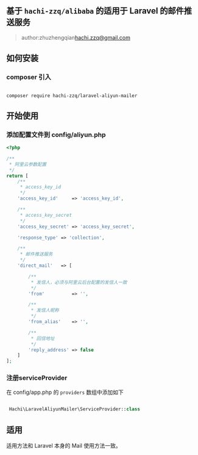 ## 基于 `hachi-zzq/alibaba` 的适用于 Laravel 的邮件推送服务

> author:zhuzhengqian<hachi.zzq@gmail.com>


## 如何安装

### composer 引入

```$shell

composer require hachi-zzq/laravel-aliyun-mailer

```

## 开始使用

### 添加配置文件到 config/aliyun.php

```php
<?php

/**
 * 阿里云参数配置
 */
return [
    /**
     * access_key_id
     */
    'access_key_id'     => 'access_key_id',

    /**
     * access_key_secret
     */
    'access_key_secret' => 'access_key_secret',

    'response_type' => 'collection',

    /**
     * 邮件推送服务
     */
    'direct_mail'   => [

        /**
         * 发信人，必须与阿里云后台配置的发信人一致
         */
        'from'          => '',

        /**
         * 发信人昵称
         */
        'from_alias'    => '',

        /**
         * 回信地址
         */
        'reply_address' => false
    ]
];

```

### 注册serviceProvider

在 config/app.php 的 ``providers`` 数组中添加如下

```php

 Hachi\LaravelAliyunMailer\ServiceProvider::class

```
## 适用

适用方法和 Laravel 本身的 Mail 使用方法一致。















 